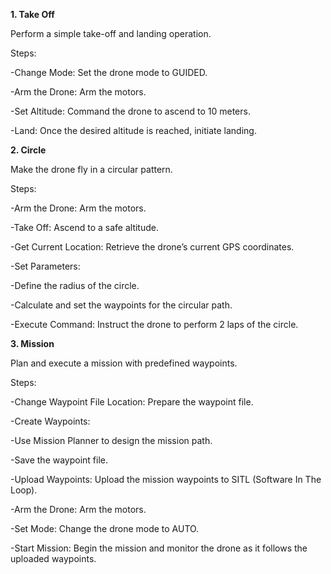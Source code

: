 <b>1. Take Off</b>

  Perform a simple take-off and landing operation.

  Steps:

  -Change Mode: Set the drone mode to GUIDED.

  -Arm the Drone: Arm the motors.

  -Set Altitude: Command the drone to ascend to 10 meters.

  -Land: Once the desired altitude is reached, initiate landing.

<b>2. Circle</b>

  Make the drone fly in a circular pattern.

  Steps:

  -Arm the Drone: Arm the motors.

  -Take Off: Ascend to a safe altitude.

  -Get Current Location: Retrieve the drone’s current GPS coordinates.

  -Set Parameters:

  -Define the radius of the circle.

  -Calculate and set the waypoints for the circular path.

  -Execute Command: Instruct the drone to perform 2 laps of the circle.

<b>3. Mission</b>

  Plan and execute a mission with predefined waypoints.

  Steps:

  -Change Waypoint File Location: Prepare the waypoint file.

  -Create Waypoints:

  -Use Mission Planner to design the mission path.

  -Save the waypoint file.

  -Upload Waypoints: Upload the mission waypoints to SITL (Software In The Loop).
  
  -Arm the Drone: Arm the motors.
  
  -Set Mode: Change the drone mode to AUTO.
  
  -Start Mission: Begin the mission and monitor the drone as it follows the uploaded waypoints.
